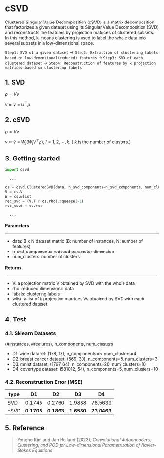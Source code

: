 # cSVD
Clustered Singular Value Decomposition (cSVD) is a matrix decomposition that factorizes a given dataset using its Singular Value Decomposition (SVD) and reconstructs the features by projection matrices of clustered subsets. In this method, k-means clustering is used to label the whole data into several subsets in a low-dimensional space.

`Step1: SVD of a given dataset` $\rightarrow$ `Step2: Extraction of clustering labels based on low-demensional(reduced) features` $\rightarrow$ `Step3: SVD of each clustered dataset` $\rightarrow$ `Step4: Reconstruction of features by k projection matrices based on clustering labels`

## 1. SVD
$\rho=Vv$

$v \approx \tilde v=U^\top\rho$

## 2. cSVD
$\rho=Vv$

$v \approx \tilde v=W_l(W_lV^\top\rho)$, $l=1,2,\cdots , k.$ ( $k$ is the number of clusters.)

## 3. Getting started
```python
import csvd

  ...

cs = csvd.ClusteredSVD(data, n_svd_components=n_svd_components, num_clusters=num_clusters)
V = cs.V
W = cs.wlist
rec_svd = (V.T @ cs.rho).squeeze(-1)
rec_csvd = cs.rec

  ...
```
#### Parameters
----------
- data: B x N dataset matrix (B: number of instances, N: number of features)
- n_svd_components: reduced parameter dimension
- num_clusters: number of clusters

#### Returns
-------
- V: a projection matrix V obtained by SVD with the whole data
- rho: reduced dimensional data
- labels: clustering labels
- wlist: a list of k projection matrices Vs obtained by SVD with each clustered dataset
        
## 4. Test
### 4.1. Sklearn Datasets 
(#instances, #features), n_components, num_clusters
- D1. wine dataset: (178, 13), n_components=5, num_clusters=4
- D2. breast cancer dataset: (569, 30), n_components=5, num_clusters=3
- D3. mnist dataset: (1797, 64), n_components=20, num_clusters=10
- D4. covertype dataset: (581012, 54), n_components=5, num_clusters=10

### 4.2. Reconstruction Error (MSE)
| type | D1 | D2 | D3 | D4 |
| ---  | ---| ---| ---| ---| 
| SVD  | 0.1745 | 0.2760 |1.9888 | 78.5639 |
| cSVD | **0.1705** | **0.1863** | **1.6580** | **73.0463** | 

## 5. Reference
> Yongho Kim and Jan Heiland (2023), *Convolutional Autoencoders, Clustering, and POD for Low-dimensional Parametrization of Navier-Stokes Equations*


